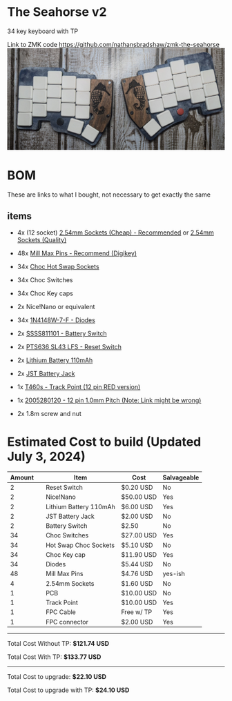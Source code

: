 # The Seahorse v2 

34 key keyboard with TP

Link to ZMK code https://github.com/nathansbradshaw/zmk-the-seahorse
![the-seahorse board](/photos/seahorse_v2.jpg)


# BOM
These are links to what I bought, not necessary to get exactly the same

## items
- 4x (12 socket) [2.54mm Sockets (Cheap) - Recommended](https://www.amazon.com/gp/product/B0778TFL39/ref=ppx_yo_dt_b_search_asin_image?ie=UTF8&psc=1) or  [2.54mm Sockets (Quality)](https://www.mouser.com/ProductDetail/Mill-Max/315-43-112-41-003000?qs=s8Nb1z4Wn%2FRfWrVqQ0TOuQ%3D%3D)

- 48x [Mill Max Pins - Recommend (Digikey)](https://www.digikey.com/en/products/detail/3320-0-00-15-00-00-03-0/4147392)

- 34x [Choc Hot Swap Sockets](https://www.boardsource.xyz/products/Choc_Hot_Swap_Sockets)

- 34x Choc Switches

- 34x Choc Key caps

- 2x Nice!Nano or equivalent

- 34x [1N4148W-7-F - Diodes](https://www.digikey.com/en/products/detail/diodes-incorporated/1N4148W-7-F/814371)

- 2x [SSSS811101 - Battery Switch](https://www.digikey.com/en/products/detail/alps-alpine/SSSS811101/19529062?s=N4IgTCBcDaIMoLgDgIxoAwpAXQL5A)

- 2x [PTS636 SL43 LFS - Reset Switch](https://www.digikey.com/en/products/detail/c-k/PTS636-SL43-LFS/10071714)

- 2x [Lithium Battery 110mAh](https://typeractive.xyz/products/lithium-battery-110mah)

- 2x [JST Battery Jack](https://typeractive.xyz/products/battery-jack)

- 1x [T460s - Track Point (12 pin RED version)]()

- 1x [2005280120 - 12 pin 1.0mm Pitch (Note: Link might be wrong)](https://www.digikey.com/en/products/detail/molex/2005280120/12142065?s=N4IgTCBcDa4AxwKxgBwFo4EYxwAQgF0BfIA)

- 2x 1.8m screw and nut


# Estimated Cost to build (Updated July 3, 2024)

|Amount| | Item                    | Cost        |Salvageable|
|----|---|-------------------------|-------------|-----------|
| 2  |   | Reset Switch            | $0.20 USD   | No  |
| 2  |   | Nice!Nano               | $50.00 USD  | Yes |
| 2  |   | Lithium Battery 110mAh  | $6.00 USD   | Yes |
| 2  |   | JST Battery Jack        | $2.00 USD   | No  |
| 2  |   | Battery Switch          | $2.50       | No  |
| 34 |   | Choc Switches           | $27.00 USD  | Yes |
| 34 |   | Hot Swap Choc Sockets   | $5.10 USD   | No  |
| 34 |   | Choc Key cap            | $11.90 USD  | Yes |
| 34 |   | Diodes                  | $5.44 USD   | No  |
| 48 |   | Mill Max Pins           | $4.76 USD   | yes-ish|
| 4  |   | 2.54mm Sockets          | $1.60 USD   | No  |
| 1  |   | PCB                     | $10.00 USD  | No  |
| 1  |   | Track Point             | $10.00 USD  | Yes |
| 1  |   | FPC Cable               | Free w/ TP  | Yes |
| 1  |   | FPC connector           | $2.00 USD   | Yes |
 
-----

 Total Cost Without TP: **$121.74 USD**

 Total Cost With TP: **$133.77 USD**

---------

 Total Cost to upgrade: **$22.10 USD**

 Total Cost to upgrade with TP: **$24.10 USD**

